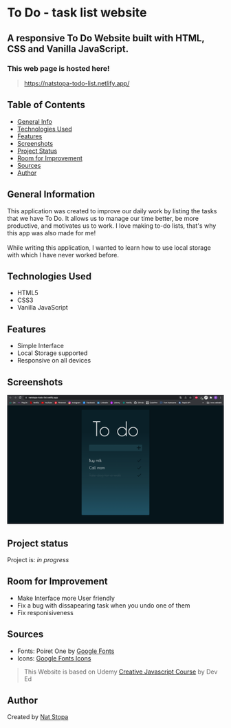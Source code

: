 # To Do - task list website
## A responsive To Do Website built with HTML, CSS and Vanilla JavaScript.

### This web page is hosted here!
> https://natstopa-todo-list.netlify.app/

## Table of Contents
* [General Info](#general-information)
* [Technologies Used](#technologies-used)
* [Features](#features)
* [Screenshots](#screenshots)
* [Project Status](#project-status)
* [Room for Improvement](#room-for-improvement)
* [Sources](#sources)
* [Author](#author)

## General Information
This application was created to improve our daily work by listing the tasks that we have To Do. 
It allows us to manage our time better, be more productive, and motivates us to work.
I love making to-do lists, that's why this app was also made for me!   
<br />
While writing this application, I wanted to learn how to use local storage with which I have never worked before.

## Technologies Used
* HTML5
* CSS3
* Vanilla JavaScript

## Features
* Simple Interface
* Local Storage supported
* Responsive on all devices

## Screenshots
![Example screenshot](./src/screenshot.png)

## Project status
Project is: _in progress_ 

## Room for Improvement
* Make Interface more User friendly
* Fix a bug with dissapearing task when you undo one of them
* Fix responisiveness

## Sources
* Fonts: Poiret One by [Google Fonts](https://fonts.google.com/specimen/Poiret+One?query=poiret)
* Icons: [Google Fonts Icons](https://fonts.google.com/icons)
>This Website is based on Udemy [Creative Javascript Course](https://www.udemy.com/course/the-creative-javascript-course/) by Dev Ed

## Author
Created by [Nat Stopa](https://natstopa-portfolio.netlify.app/)

